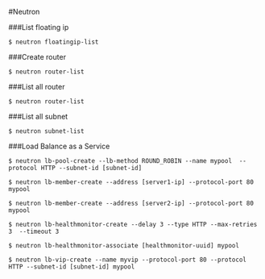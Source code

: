 #Neutron

###List floating ip

`$ neutron floatingip-list`

###Create router

`$ neutron router-list`

###List all router

`$ neutron router-list`

###List all subnet

`$ neutron subnet-list`

###Load Balance as a Service

`$ neutron lb-pool-create --lb-method ROUND_ROBIN --name mypool 
      --protocol HTTP --subnet-id [subnet-id]`

`$ neutron lb-member-create --address [server1-ip] --protocol-port 80 mypool`

`$ neutron lb-member-create --address [server2-ip] --protocol-port 80 mypool`

`$ neutron lb-healthmonitor-create --delay 3 --type HTTP --max-retries 3 
      --timeout 3`

`$ neutron lb-healthmonitor-associate [healthmonitor-uuid] mypool`

`$ neutron lb-vip-create --name myvip --protocol-port 80 --protocol HTTP
      --subnet-id [subnet-id] mypool`

